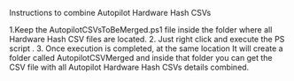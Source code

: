 Instructions to combine Autopilot Hardware Hash CSVs

1.Keep the AutopilotCSVsToBeMerged.ps1 file inside the folder where all Hardware Hash CSV files are located.
2. Just right click and execute the PS script .
3. Once execution is completed, at the same location It will create a folder called AutopilotCSVMerged and inside that folder you can get the CSV file with all Autopilot Hardware Hash CSVs details combined.
